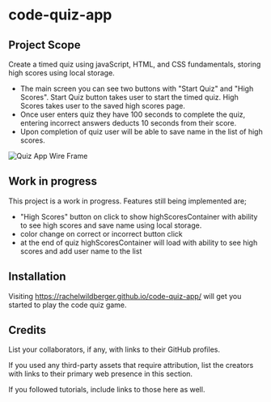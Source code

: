 # code-quiz-app

## Project Scope

Create a timed quiz using javaScript, HTML, and CSS fundamentals, storing high scores using local storage. 

- The main screen you can see two buttons with "Start Quiz" and "High Scores". Start Quiz button takes user to start the timed quiz. High Scores takes user to the saved high scores page.
- Once user enters quiz they have 100 seconds to complete the quiz, entering incorrect answers deducts 10 seconds from their score. 
- Upon completion of quiz user will be able to save name in the list of high scores. 

![Quiz App Wire Frame](./assets/images/WireFrame-code%20quiz.jpg)

## Work in progress

This project is a work in progress. Features still being implemented are;
- "High Scores" button on click to show highScoresContainer with ability to see high scores and save name using local storage.
- color change on correct or incorrect button click
- at the end of quiz highScoresContainer will load with ability to see high scores and add user name to the list 


## Installation

Visiting https://rachelwildberger.github.io/code-quiz-app/ will get you started to play the code quiz game.



## Credits

List your collaborators, if any, with links to their GitHub profiles.

If you used any third-party assets that require attribution, list the creators with links to their primary web presence in this section.

If you followed tutorials, include links to those here as well.
